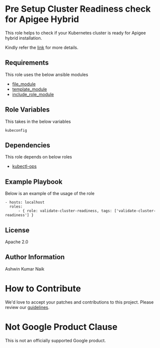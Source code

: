 Pre Setup Cluster Readiness check for Apigee Hybrid
=========

This role helps to check if your Kubernetes cluster is ready for Apigee hybrid installation.

Kindly refer the [link](https://cloud.google.com/apigee/docs/hybrid/v1.10/install-check-cluster) for more details.

Requirements
------------

This role uses the below ansible modules
* [file_module](https://docs.ansible.com/ansible/latest/collections/ansible/builtin/file_module.html)
* [template_module](https://docs.ansible.com/ansible/latest/collections/ansible/builtin/template_module.html)
* [include_role_module](https://docs.ansible.com/ansible/latest/collections/ansible/builtin/include_role_module.html)

Role Variables
--------------

This takes in the below variables
```
kubeconfig
```

Dependencies
------------

This role depends on below roles
*  [kubectl-ops](../kubectl-ops/)

Example Playbook
----------------

Below is an example of the usage of the role

    - hosts: localhost
      roles:
          - { role: validate-cluster-readiness, tags: ['validate-cluster-readiness'] }


License
-------

Apache 2.0

Author Information
------------------

Ashwin Kumar Naik
<!-- BEGIN Google How To Contribute -->
# How to Contribute

We'd love to accept your patches and contributions to this project. Please review our [guidelines](../../CONTRIBUTING.md).
<!-- END Google How To Contribute -->
<!-- BEGIN Google Required Disclaimer -->

# Not Google Product Clause

This is not an officially supported Google product.
<!-- END Google Required Disclaimer -->